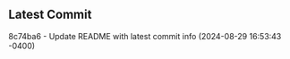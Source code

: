 
## Latest Commit
8c74ba6 - Update README with latest commit info (2024-08-29 16:53:43 -0400) <Yunxi-Zhou>
